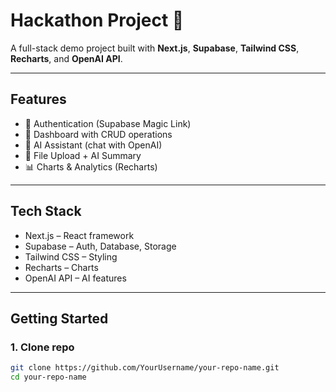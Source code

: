 # Hackathon Project 🚀

A full-stack demo project built with **Next.js**, **Supabase**, **Tailwind CSS**, **Recharts**, and **OpenAI API**.  

---

## Features
- 🔐 Authentication (Supabase Magic Link)
- 📝 Dashboard with CRUD operations
- 🤖 AI Assistant (chat with OpenAI)
- 📂 File Upload + AI Summary
- 📊 Charts & Analytics (Recharts)

---

## Tech Stack
- Next.js – React framework  
- Supabase – Auth, Database, Storage  
- Tailwind CSS – Styling  
- Recharts – Charts  
- OpenAI API – AI features  

---

## Getting Started

### 1. Clone repo
```bash
git clone https://github.com/YourUsername/your-repo-name.git
cd your-repo-name
